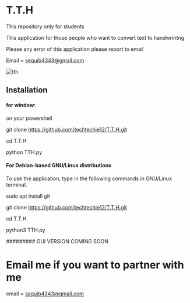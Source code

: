 # T.T.H
This repository only for students


This application for those people who want to convert text to handwriritng

Please any error of this application please report to email

Email = sequib4343@gmail.com


   ![tth](https://user-images.githubusercontent.com/84700978/154790601-3e3de696-b15c-4521-9ed6-88be61f6296b.JPG)
   
   
## Installation

#### for window:

on your powershell

git clone https://github.com/techtechie12/T.T.H.git

cd T.T.H

python TTH.py

#### For Debian-based GNU/Linux distributions

To use the application, type in the following commands in GNU/Linux terminal.

sudo apt install git

git clone https://github.com/techtechie12/T.T.H.git

cd T.T.H

python3 TTH.py



 

######### GUI VERSION COMING SOON

# Email me if you want to partner with me

email = saquib4343@gmail.com

  
   
